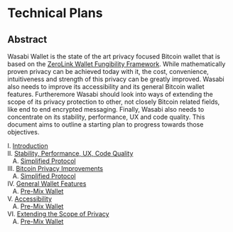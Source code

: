 # Technical Plans

## Abstract

Wasabi Wallet is the state of the art privacy focused Bitcoin wallet that is based on the [ZeroLink Wallet Fungibility Framework](https://github.com/nopara73/ZeroLink/). While mathematically proven privacy can be achieved today with it, the cost, convenience, intuitiveness and strength of this privacy can be greatly improved. Wasabi also needs to improve its accessibility and its general Bitcoin wallet features. Furtheremore Wasabi should look into ways of extending the scope of its privacy protection to other, not closely Bitcoin related fields, like end to end encrypted messaging. Finally, Wasabi also needs to concentrate on its stability, performance, UX and code quality. This document aims to outline a starting plan to progress towards those objectives.

I. [Introduction](#i-introduction)  
II. [Stability, Performance, UX, Code Quality](#ii-chaumian-coinjoin)  
&nbsp;&nbsp;&nbsp;A. [Simplified Protocol](#a-simplified-protocol)  
III. [Bitcoin Privacy Improvements](#ii-chaumian-coinjoin)  
&nbsp;&nbsp;&nbsp;A. [Simplified Protocol](#a-simplified-protocol)  
IV. [General Wallet Features](#iii-wallet-privacy-framework)  
&nbsp;&nbsp;&nbsp;A. [Pre-Mix Wallet](#a-pre-mix-wallet)  
V. [Accessibility](#iii-wallet-privacy-framework)  
&nbsp;&nbsp;&nbsp;A. [Pre-Mix Wallet](#a-pre-mix-wallet)  
VI. [Extending the Scope of Privacy](#iii-wallet-privacy-framework)  
&nbsp;&nbsp;&nbsp;A. [Pre-Mix Wallet](#a-pre-mix-wallet)  
